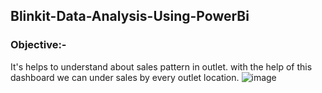## Blinkit-Data-Analysis-Using-PowerBi
### Objective:-
It's helps to understand about sales pattern in outlet. with the help of this dashboard we can under sales by every outlet location.
![image](https://github.com/user-attachments/assets/4cd5952c-534a-477b-88c4-255cad076189)
